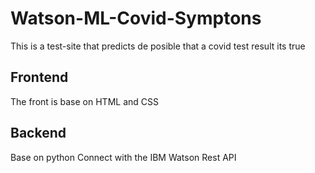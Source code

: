 # Watson-ML-Covid-Symptons

This is a test-site that predicts de posible that a covid test result its true

## Frontend
The front is base on HTML and CSS

## Backend
Base on python
Connect with the IBM Watson Rest API
